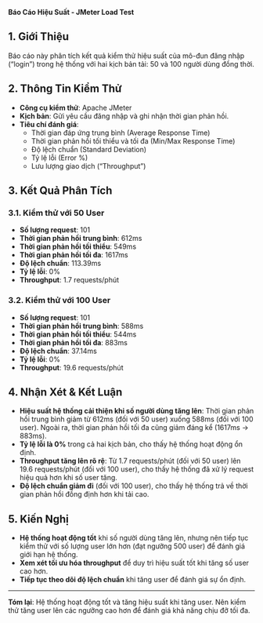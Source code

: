 **Báo Cáo Hiệu Suất - JMeter Load Test**

## 1. Giới Thiệu
Báo cáo này phân tích kết quả kiểm thử hiệu suất của mô-đun đăng nhập (“login”) trong hệ thống với hai kịch bản tải: 50 và 100 người dùng đồng thời.

## 2. Thông Tin Kiểm Thử
- **Công cụ kiểm thử**: Apache JMeter
- **Kịch bản**: Gửi yêu cầu đăng nhập và ghi nhận thời gian phản hồi.
- **Tiêu chí đánh giá**:
  - Thời gian đáp ứng trung bình (Average Response Time)
  - Thời gian phản hồi tối thiểu và tối đa (Min/Max Response Time)
  - Độ lệch chuẩn (Standard Deviation)
  - Tỷ lệ lỗi (Error %)
  - Lưu lượng giao dịch (“Throughput”)

## 3. Kết Quả Phân Tích
### 3.1. Kiểm thử với 50 User
- **Số lượng request**: 101
- **Thời gian phản hồi trung bình**: 612ms
- **Thời gian phản hồi tối thiểu**: 549ms
- **Thời gian phản hồi tối đa**: 1617ms
- **Độ lệch chuẩn**: 113.39ms
- **Tỷ lệ lỗi**: 0%
- **Throughput**: 1.7 requests/phút

### 3.2. Kiểm thử với 100 User
- **Số lượng request**: 101
- **Thời gian phản hồi trung bình**: 588ms
- **Thời gian phản hồi tối thiểu**: 544ms
- **Thời gian phản hồi tối đa**: 883ms
- **Độ lệch chuẩn**: 37.14ms
- **Tỷ lệ lỗi**: 0%
- **Throughput**: 19.6 requests/phút

## 4. Nhận Xét & Kết Luận
- **Hiệu suất hệ thống cải thiện khi số người dùng tăng lên**: Thời gian phản hồi trung bình giảm từ 612ms (đối với 50 user) xuống 588ms (đối với 100 user). Ngoài ra, thời gian phản hồi tối đa cũng giảm đáng kể (1617ms → 883ms).
- **Tỷ lệ lỗi là 0%** trong cả hai kịch bản, cho thấy hệ thống hoạt động ổn định.
- **Throughput tăng lên rõ rệ**: Từ 1.7 requests/phút (đối với 50 user) lên 19.6 requests/phút (đối với 100 user), cho thấy hệ thống đã xử lý request hiệu quả hơn khi số user tăng.
- **Độ lệch chuẩn giảm đi** (đối với 100 user), cho thấy hệ thống trả về thời gian phản hồi đồng định hơn khi tải cao.

## 5. Kiến Nghị
- **Hệ thống hoạt động tốt** khi số người dùng tăng lên, nhưng nên tiếp tục kiểm thử với số lượng user lớn hơn (đạt ngưỡng 500 user) để đánh giá giới hạn hệ thống.
- **Xem xét tối ưu hóa throughput** để duy trì hiệu suất tốt khi tăng số user cao hơn.
- **Tiếp tục theo dõi độ lệch chuẩn** khi tăng user để đánh giá sự ổn định.

---
**Tóm lại**: Hệ thống hoạt động tốt và tăng hiệu suất khi tăng user. Nên kiểm thử tăng user lên các ngưỡng cao hơn để đánh giá khả năng chịu đỡ tối đa.

